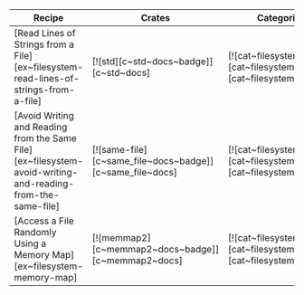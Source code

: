 | Recipe | Crates | Categories |
|--------|--------|------------|
| [Read Lines of Strings from a File][ex~filesystem-read-lines-of-strings-from-a-file] | [![std][c~std~docs~badge]][c~std~docs] | [![cat~filesystem][cat~filesystem~badge]][cat~filesystem] |
| [Avoid Writing and Reading from the Same File][ex~filesystem-avoid-writing-and-reading-from-the-same-file] | [![same-file][c~same_file~docs~badge]][c~same_file~docs] | [![cat~filesystem][cat~filesystem~badge]][cat~filesystem] |
| [Access a File Randomly Using a Memory Map][ex~filesystem-memory-map] | [![memmap2][c~memmap2~docs~badge]][c~memmap2~docs] | [![cat~filesystem][cat~filesystem~badge]][cat~filesystem] |
